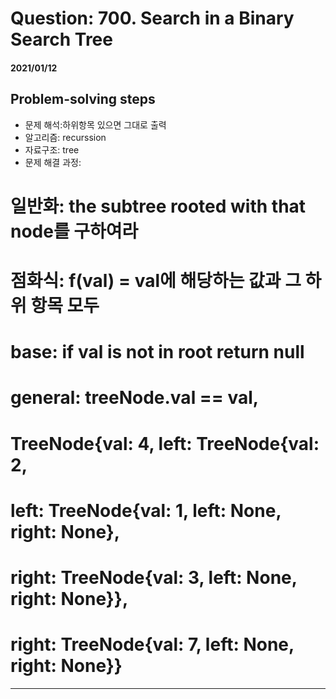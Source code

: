 # Question: 700. Search in a Binary Search Tree
#### 2021/01/12


## Problem-solving steps
* 문제 해석:하위항목 있으면 그대로 출력
* 알고리즘: recurssion
* 자료구조: tree
* 문제 해결 과정:  
#         일반화: the subtree rooted with that node를 구하여라
#         점화식: f(val) = val에 해당하는 값과 그 하위 항목 모두
#         base: if val is not in root return null
#         general: treeNode.val == val, 

#     TreeNode{val: 4, left: TreeNode{val: 2, 
#                      left: TreeNode{val: 1, left: None, right: None}, 
#                      right: TreeNode{val: 3, left: None, right: None}}, 
#                      right: TreeNode{val: 7, left: None, right: None}}

        
    



---

```python3

```
